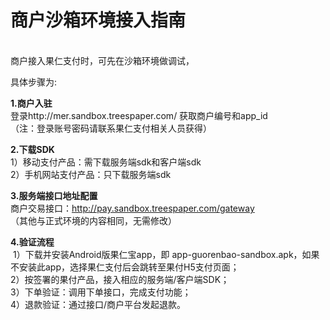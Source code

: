 # 商户沙箱环境接入指南

<br>
商户接入果仁支付时，可先在沙箱环境做调试，<br>

具体步骤为:<br>

**1.商户入驻** <br>
  登录http://mer.sandbox.treespaper.com/ 获取商户编号和app_id<br>
 （注：登录账号密码请联系果仁支付相关人员获得）<br>

**2.下载SDK** <br>
  1）移动支付产品：需下载服务端sdk和客户端sdk<br>
  2）手机网站支付产品：只下载服务端sdk<br>

**3.服务端接口地址配置** <br>
  商户交易接口：http://pay.sandbox.treespaper.com/gateway<br>
 （其他与正式环境的内容相同，无需修改）
 
**4.验证流程**<br>
  1）下载并安装Android版果仁宝app，即 app-guorenbao-sandbox.apk，如果不安装此app，选择果仁支付后会跳转至果付H5支付页面；<br>
  2）按签署的果付产品，接入相应的服务端/客户端SDK；<br>
  3）下单验证：调用下单接口，完成支付功能；<br>
  4）退款验证：通过接口/商户平台发起退款。<br>

